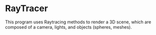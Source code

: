 # RayTracer

This program uses Raytracing methods to render a 3D scene, which are composed of a camera, lights, and objects (spheres, meshes).
